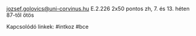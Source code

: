 jozsef.golovics@uni-corvinus.hu
E.2.226
2x50 pontos zh, 7. és 13. héten
87-től ötös


Kapcsolódó linkek:
#intkoz
#bce 